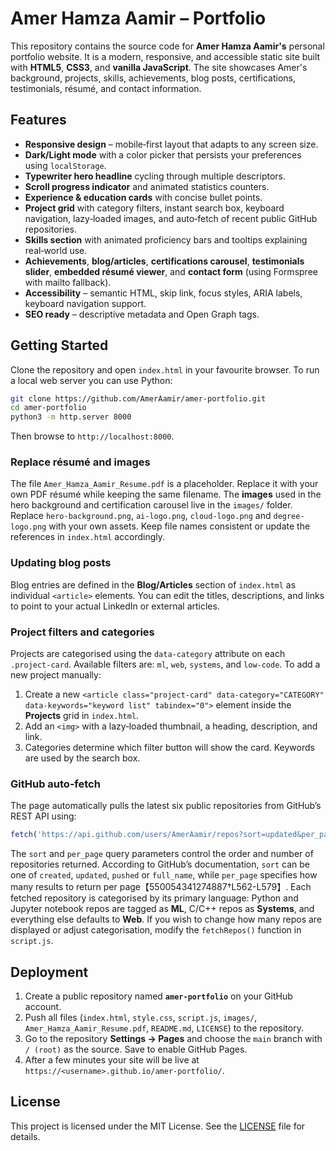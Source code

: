 # Amer Hamza Aamir – Portfolio

This repository contains the source code for **Amer Hamza Aamir's** personal portfolio website. It is a modern, responsive, and accessible static site built with **HTML5**, **CSS3**, and **vanilla JavaScript**. The site showcases Amer's background, projects, skills, achievements, blog posts, certifications, testimonials, résumé, and contact information.

## Features

- **Responsive design** – mobile‑first layout that adapts to any screen size.
- **Dark/Light mode** with a color picker that persists your preferences using `localStorage`.
- **Typewriter hero headline** cycling through multiple descriptors.
- **Scroll progress indicator** and animated statistics counters.
- **Experience & education cards** with concise bullet points.
- **Project grid** with category filters, instant search box, keyboard navigation, lazy‑loaded images, and auto‑fetch of recent public GitHub repositories.
- **Skills section** with animated proficiency bars and tooltips explaining real‑world use.
- **Achievements**, **blog/articles**, **certifications carousel**, **testimonials slider**, **embedded résumé viewer**, and **contact form** (using Formspree with mailto fallback).
- **Accessibility** – semantic HTML, skip link, focus styles, ARIA labels, keyboard navigation support.
- **SEO ready** – descriptive metadata and Open Graph tags.

## Getting Started

Clone the repository and open `index.html` in your favourite browser. To run a local web server you can use Python:

```bash
git clone https://github.com/AmerAamir/amer-portfolio.git
cd amer-portfolio
python3 -m http.server 8000
```

Then browse to `http://localhost:8000`.

### Replace résumé and images

The file `Amer_Hamza_Aamir_Resume.pdf` is a placeholder. Replace it with your own PDF résumé while keeping the same filename. The **images** used in the hero background and certification carousel live in the `images/` folder. Replace `hero-background.png`, `ai-logo.png`, `cloud-logo.png` and `degree-logo.png` with your own assets. Keep file names consistent or update the references in `index.html` accordingly.

### Updating blog posts

Blog entries are defined in the **Blog/Articles** section of `index.html` as individual `<article>` elements. You can edit the titles, descriptions, and links to point to your actual LinkedIn or external articles.

### Project filters and categories

Projects are categorised using the `data-category` attribute on each `.project-card`. Available filters are: `ml`, `web`, `systems`, and `low-code`. To add a new project manually:

1. Create a new `<article class="project-card" data-category="CATEGORY" data-keywords="keyword list" tabindex="0">` element inside the **Projects** grid in `index.html`.
2. Add an `<img>` with a lazy‑loaded thumbnail, a heading, description, and link.
3. Categories determine which filter button will show the card. Keywords are used by the search box.

### GitHub auto‑fetch

The page automatically pulls the latest six public repositories from GitHub’s REST API using:

```js
fetch('https://api.github.com/users/AmerAamir/repos?sort=updated&per_page=6');
```

The `sort` and `per_page` query parameters control the order and number of repositories returned. According to GitHub’s documentation, `sort` can be one of `created`, `updated`, `pushed` or `full_name`, while `per_page` specifies how many results to return per page【550054341274887†L562-L579】.  Each fetched repository is categorised by its primary language: Python and Jupyter notebook repos are tagged as **ML**, C/C++ repos as **Systems**, and everything else defaults to **Web**.  If you wish to change how many repos are displayed or adjust categorisation, modify the `fetchRepos()` function in `script.js`.

## Deployment

1. Create a public repository named **`amer-portfolio`** on your GitHub account.
2. Push all files (`index.html`, `style.css`, `script.js`, `images/`, `Amer_Hamza_Aamir_Resume.pdf`, `README.md`, `LICENSE`) to the repository.
3. Go to the repository **Settings → Pages** and choose the `main` branch with `/ (root)` as the source. Save to enable GitHub Pages.
4. After a few minutes your site will be live at `https://<username>.github.io/amer-portfolio/`.

## License

This project is licensed under the MIT License. See the [LICENSE](LICENSE) file for details.
